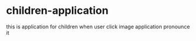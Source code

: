 # children-application
this is application for children when user click image application pronounce it 
